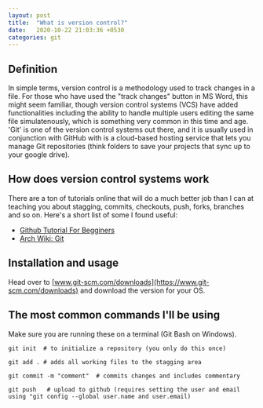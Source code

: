 ```yaml
---
layout: post
title:  "What is version control?"
date:   2020-10-22 21:03:36 +0530
categories: git
---
```


## Definition
In simple terms, version control is a methodology used to track changes in a file. For those who have used the "track changes" button in MS Word, this might seem familiar, though version control systems (VCS) have added functionalities including the ability to handle multiple users editing the same file simulatenously, which is something very common in this time and age.
'Git' is one of the version control systems out there, and it is usually used in conjunction with GitHub with is a cloud-based hosting service that lets you manage Git repositories (think folders to save your projects that sync up to your google drive).

## How does version control systems work
There are a ton of tutorials online that will do a much better job than I can at teaching you about stagging, commits, checkouts, push, forks, branches and so on.  Here's a short list of some I found useful:

* [Github Tutorial For Begginers](https://youtu.be/0fKg7e37bQE)
* [Arch Wiki: Git](https://wiki.archlinux.org/index.php/git)


## Installation and usage
Head over to [www.git-scm.com/downloads](https://www.git-scm.com/downloads) and download the version for your OS.


## The most common commands I'll be using

Make sure you are running these on a terminal (Git Bash on Windows).


```
git init  # to initialize a repository (you only do this once)

git add . # adds all working files to the stagging area

git commit -m "comment"  # commits changes and includes commentary

git push   # upload to github (requires setting the user and email using "git config --global user.name and user.email)
```



